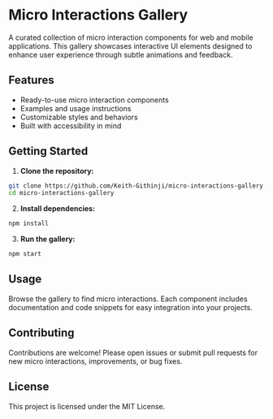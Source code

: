 # Micro Interactions Gallery

A curated collection of micro interaction components for web and mobile applications. This gallery showcases interactive UI elements designed to enhance user experience through subtle animations and feedback.

## Features

- Ready-to-use micro interaction components
- Examples and usage instructions
- Customizable styles and behaviors
- Built with accessibility in mind

## Getting Started

1. **Clone the repository:**
  ```bash
  git clone https://github.com/Keith-Githinji/micro-interactions-gallery.git
  cd micro-interactions-gallery
  ```

2. **Install dependencies:**
  ```bash
  npm install
  ```

3. **Run the gallery:**
  ```bash
  npm start
  ```

## Usage

Browse the gallery to find micro interactions. Each component includes documentation and code snippets for easy integration into your projects.

## Contributing

Contributions are welcome! Please open issues or submit pull requests for new micro interactions, improvements, or bug fixes.

## License

This project is licensed under the MIT License.